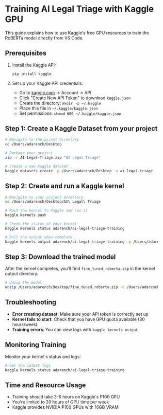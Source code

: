 # Training AI Legal Triage with Kaggle GPU

This guide explains how to use Kaggle's free GPU resources to train the RoBERTa model directly from VS Code.

## Prerequisites

1. Install the Kaggle API:
   ```bash
   pip install kaggle
   ```

2. Set up your Kaggle API credentials:
   - Go to [kaggle.com](https://www.kaggle.com) → Account → API
   - Click "Create New API Token" to download `kaggle.json`
   - Create the directory: `mkdir -p ~/.kaggle`
   - Place this file in `~/.kaggle/kaggle.json`
   - Set permissions: `chmod 600 ~/.kaggle/kaggle.json`

## Step 1: Create a Kaggle Dataset from your project

```bash
# Navigate to the parent directory
cd /Users/adarench/Desktop

# Package your project
zip -r AI-Legal-Triage.zip "AI Legal Triage"

# Create a new Kaggle dataset
kaggle datasets create -p /Users/adarench/Desktop -n ai-legal-triage
```

## Step 2: Create and run a Kaggle kernel

```bash
# Navigate to your project directory
cd /Users/adarench/Desktop/AI\ Legal\ Triage

# Push the kernel to Kaggle and run it
kaggle kernels push

# Check the status of your kernel
kaggle kernels status adarench/ai-legal-triage-training

# Pull the output when complete
kaggle kernels output adarench/ai-legal-triage-training -p /Users/adarench/Desktop
```

## Step 3: Download the trained model

After the kernel completes, you'll find `fine_tuned_roberta.zip` in the kernel output directory.

```bash
# Unzip the model
unzip /Users/adarench/Desktop/fine_tuned_roberta.zip -d /Users/adarench/Desktop/AI\ Legal\ Triage/bert_model/
```

## Troubleshooting

- **Error creating dataset**: Make sure your API token is correctly set up
- **Kernel fails to start**: Check that you have GPU quota available (30 hours/week)
- **Training errors**: You can view logs with `kaggle kernels output`

## Monitoring Training

Monitor your kernel's status and logs:

```bash
# Get the latest logs
kaggle kernels status adarench/ai-legal-triage-training
```

## Time and Resource Usage

- Training should take 3-6 hours on Kaggle's P100 GPU
- You're limited to 30 hours of GPU time per week
- Kaggle provides NVIDIA P100 GPUs with 16GB VRAM
